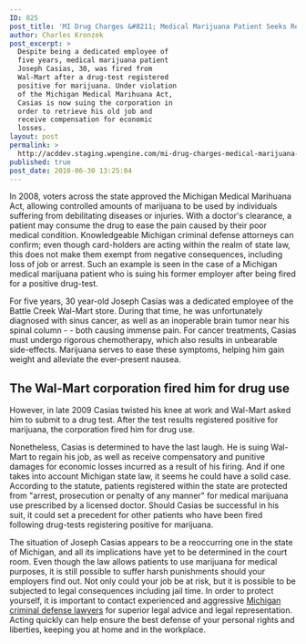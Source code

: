 ```yaml
---
ID: 825
post_title: 'MI Drug Charges &#8211; Medical Marijuana Patient Seeks Revenge Over Drug-Test Firing, Sues Wal-Mart'
author: Charles Kronzek
post_excerpt: >
  Despite being a dedicated employee of
  five years, medical marijuana patient
  Joseph Casias, 30, was fired from
  Wal-Mart after a drug-test registered
  positive for marijuana. Under violation
  of the Michigan Medical Marihuana Act,
  Casias is now suing the corporation in
  order to retrieve his old job and
  receive compensation for economic
  losses.
layout: post
permalink: >
  http://acddev.staging.wpengine.com/mi-drug-charges-medical-marijuana-patient-seeks-revenge-over-drug-test-firing-sues-wal-mart.html
published: true
post_date: 2010-06-30 13:25:04
---
```

In 2008, voters across the state approved the Michigan Medical Marihuana Act, allowing controlled amounts of marijuana to be used by individuals suffering from debilitating diseases or injuries. With a doctor's clearance, a patient may consume the drug to ease the pain caused by their poor medical condition. Knowledgeable Michigan criminal defense attorneys can confirm; even though card-holders are acting within the realm of state law, this does not make them exempt from negative consequences, including loss of job or arrest. Such an example is seen in the case of a Michigan medical marijuana patient who is suing his former employer after being fired for a positive drug-test.

For five years, 30 year-old Joseph Casias was a dedicated employee of the Battle Creek Wal-Mart store. During that time, he was unfortunately diagnosed with sinus cancer, as well as an inoperable brain tumor near his spinal column - - both causing immense pain. For cancer treatments, Casias must undergo rigorous chemotherapy, which also results in unbearable side-effects. Marijuana serves to ease these symptoms, helping him gain weight and alleviate the ever-present nausea.


<h2>The Wal-Mart corporation fired him for drug use</h2>

However, in late 2009 Casias twisted his knee at work and Wal-Mart asked him to submit to a drug test. After the test results registered positive for marijuana, the corporation fired him for drug use.

Nonetheless, Casias is determined to have the last laugh. He is suing Wal-Mart to regain his job, as well as receive compensatory and punitive damages for economic losses incurred as a result of his firing. And if one takes into account Michigan state law, it seems he could have a solid case. According to the statute, patients registered within the state are protected from "arrest, prosecution or penalty of any manner" for medical marijuana use prescribed by a licensed doctor. Should Casias be successful in his suit, it could set a precedent for other patients who have been fired following drug-tests registering positive for marijuana.

The situation of Joseph Casias appears to be a reoccurring one in the state of Michigan, and all its implications have yet to be determined in the court room. Even though the law allows patients to use marijuana for medical purposes, it is still possible to suffer harsh punishments should your employers find out. Not only could your job be at risk, but it is possible to be subjected to legal consequences including jail time. In order to protect yourself, it is important to contact experienced and aggressive <a href="http://acddev.staging.wpengine.com" target="_blank">Michigan criminal defense lawyers</a> for superior legal advice and legal representation. Acting quickly can help ensure the best defense of your personal rights and liberties, keeping you at home and in the workplace.